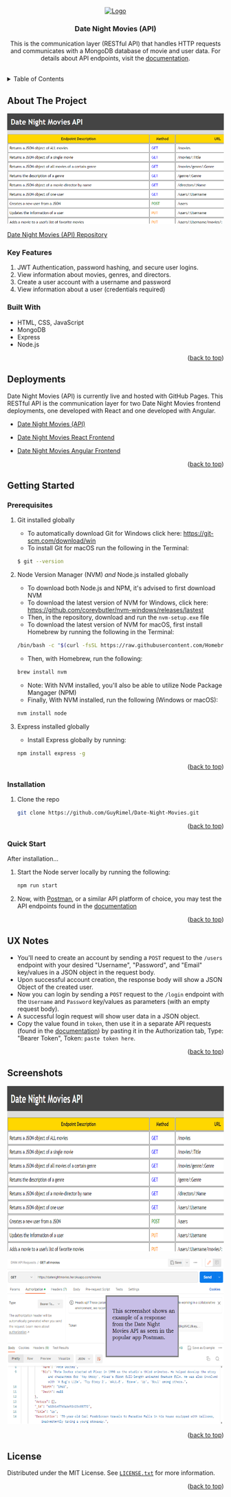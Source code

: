 <!-- Markdown syntax here: https://www.markdownguide.org/basic-syntax/ -->
<a id="readme-top"></a>
<br />

<div align="center">
  <a href="https://guyrimel.github.io/Portfolio-Site/index.html">
    <img src="img/RLogoNoName.ico" alt="Logo" width="80" height="80">
  </a>

  <h3 align="center">Date Night Movies (API)</h3>

  <p align="center">
    This is the communication layer (RESTful API) that handles HTTP requests and communicates with a MongoDB database of movie and user data. For details about API endpoints, visit the <a href="https://datenightmovies.herokuapp.com/documentation" target="_blank">documentation</a>.
  </p>
</div>
<br />

<!-- TABLE OF CONTENTS -->

<details>
  <summary>Table of Contents</summary>
  <ol>
    <li>
      <a href="#about-the-project">About The Project</a>
      <ul>
        <li><a href="#key-features">Key Features</a></li>
        <li><a href="#built-with">Built With</a></li>
        <li><a href="#deployments">Deployments</a></li>
      </ul>
    </li>
    <li>
      <a href="#getting-started">Getting Started</a>
      <ul>
        <li><a href="#prerequisites">Prerequisites</a></li>
        <li><a href="#installation">Installation</a></li>
        <li><a href="#quick-start">Quick Start</a></li>
        <li><a href="#ux-notes">UX Notes</a></li>
      </ul>
    </li>
    <li><a href="#license">License</a></li>
  </ol>
</details>

<!-- ABOUT THE PROJECT -->

## About The Project

<!-- SCREENSHOT -->

<img
  alt="Pokedexterity Screenshot"
  src="img/screenshots/screenshot00.png"
  style="height: 16rem; width: auto;"
/>

[Date Night Movies (API) Repository](https://github.com/GuyRimel/Date-Night-Movies)

<!-- KEY FEATURES -->

### Key Features

1. JWT Authentication, password hashing, and secure user logins.
2. View information about movies, genres, and directors.
3. Create a user account with a username and password
3. View information about a user (credentials required)

<!-- BUILT WITH -->

### Built With

- HTML, CSS, JavaScript
- MongoDB
- Express
- Node.js

<p align="right">(<a href="#readme-top">back to top</a>)</p>

<!-- DEPLOYMENTS -->
## Deployments

Date Night Movies (API) is currently live and hosted with GitHub Pages. This RESTful API is the communication layer for two Date Night Movies frontend deployments, one developed with React and one developed with Angular.

- [Date Night Movies (API)](https://datenightmovies.herokuapp.com/)

- [Date Night Movies React Frontend](https://datenightmovies.netlify.app/)

- [Date Night Movies Angular Frontend](https://guyrimel.github.io/Date-Night-Movies-Angular-Client/)



<p align="right">(<a href="#readme-top">back to top</a>)</p>

<!-- GETTING STARTED -->

## Getting Started

<!-- PREREQUISITES -->

### Prerequisites

1. Git installed globally
    - To automatically download Git for Windows click here: https://git-scm.com/download/win
    - To install Git for macOS run the following in the Terminal:

    ```sh
    $ git --version
    ```

2. Node Version Manager (NVM) *and* Node.js installed globally
    - To download both Node.js and NPM, it's advised to first download NVM
    - To download the latest version of NVM for Windows, click here: https://github.com/coreybutler/nvm-windows/releases/lastest
    - Then, in the repository, download and run the `nvm-setup.exe` file
    - To download the latest version of NVM for macOS, first install Homebrew by running the following in the Terminal:

    ```sh
    /bin/bash -c "$(curl -fsSL https://raw.githubusercontent.com/Homebrew/install/master/install.sh)"
    ```

    - Then, with Homebrew, run the following:

    ```sh
    brew install nvm
    ```

    - Note: With NVM installed, you'll also be able to utilize Node Package Mangager (NPM)
    - Finally, With NVM installed, run the following (Windows or macOS):

    ```sh
    nvm install node
    ```

3. Express installed globally
    - Install Express globally by running:

    ```sh
    npm install express -g
    ```

<p align="right">(<a href="#readme-top">back to top</a>)</p>

<!-- INSTALLATION -->

### Installation

1. Clone the repo

   ```sh
   git clone https://github.com/GuyRimel/Date-Night-Movies.git
   ```

<p align="right">(<a href="#readme-top">back to top</a>)</p>

<!-- QUICK START -->

### Quick Start

After installation...

1. Start the Node server locally by running the following:

   ```sh
   npm run start
   ```

2. Now, with [Postman](https://www.postman.com/downloads/), or a similar API platform of choice, you may test the API endpoints found in the [documentation](https://datenightmovies.herokuapp.com/documentation)

<p align="right">(<a href="#readme-top">back to top</a>)</p>

<!-- UX NOTES -->

## UX Notes

- You'll need to create an account by sending a `POST` request to the `/users` endpoint with your desired "Username", "Password", and "Email" key/values in a JSON object in the request body.
- Upon successful account creation, the response body will show a JSON Object of the created user.
- Now you can login by sending a `POST` request to the `/login` endpoint with the `Username` and `Password` key/values as parameters (with an empty request body).
- A successful login request will show user data in a JSON object.
- Copy the value found in `token`, then use it in a separate API requests (found in the [documentation](https://datenightmovies.herokuapp.com/documentation)) by pasting it in the Authorization tab, Type: "Bearer Token", Token: `paste token here`.

<p align="right">(<a href="#readme-top">back to top</a>)</p>

<!-- SCREENSHOTS -->
## Screenshots

<img
  src="img/screenshots/screenshot00.png"
  alt="screenshot"
  style="height: 24rem; width: auto;"
/>

<img
  src="img/screenshots/screenshot01.png"
  alt="screenshot"
  style="height: 24rem; width: auto;"
/>

<p align="right">(<a href="#readme-top">back to top</a>)</p>

<!-- LICENSE -->
## License

Distributed under the MIT License. See <a href="LICENSE.txt" target="_blank">`LICENSE.txt`</a> for more information.

<p align="right">(<a href="#readme-top">back to top</a>)</p>
